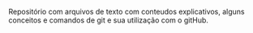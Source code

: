 Repositório com arquivos de texto com conteudos explicativos, alguns conceitos e comandos de git e sua utilização com o gitHub.